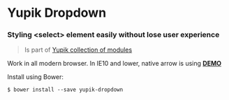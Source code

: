 Yupik Dropdown
===============

### Styling &lt;select&gt; element easily without lose user experience

> Is part of [Yupik collection of modules](https://github.com/laurentperroteau/yupik)

Work in all modern browser. In IE10 and lower, native arrow is using [__DEMO__](http://codepen.io/laurentperroteau/pen/ZYOmPv?editors=110)

Install using Bower:

    $ bower install --save yupik-dropdown